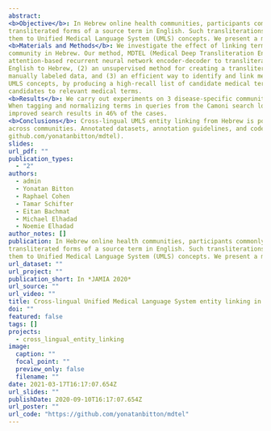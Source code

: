 ```yaml
---
abstract: 
<b>Objective</b>: In Hebrew online health communities, participants commonly write medical terms that appear as
transliterated forms of a source term in English. Such transliterations introduce high variability in text and challenge text-analytics methods. To reduce their variability, medical terms must be normalized, such as linking
them to Unified Medical Language System (UMLS) concepts. We present a method to identify both transliterated and translated Hebrew medical terms and link them with UMLS entities.    
<b>Materials and Methods</b>: We investigate the effect of linking terms in Camoni, a popular Israeli online health
community in Hebrew. Our method, MDTEL (Medical Deep Transliteration Entity Linking), includes (1) an
attention-based recurrent neural network encoder-decoder to transliterate words and mapping UMLS from
English to Hebrew, (2) an unsupervised method for creating a transliteration dataset in any language without
manually labeled data, and (3) an efficient way to identify and link medical entities in the Hebrew corpus to
UMLS concepts, by producing a high-recall list of candidate medical terms in the corpus, and then filtering the
candidates to relevant medical terms.    
<b>Results</b>: We carry out experiments on 3 disease-specific communities: diabetes, multiple sclerosis, and depression. MDTEL tagging and normalizing on Camoni posts achieved 99% accuracy, 92% recall, and 87% precision.
When tagging and normalizing terms in queries from the Camoni search logs, UMLS-normalized queries
improved search results in 46% of the cases.    
<b>Conclusions</b>: Cross-lingual UMLS entity linking from Hebrew is possible and improves search performance
across communities. Annotated datasets, annotation guidelines, and code are made available online (https://
github.com/yonatanbitton/mdtel).
slides: 
url_pdf: ""
publication_types:
  - "2"
authors:
  - admin
  - Yonatan Bitton
  - Raphael Cohen
  - Tamar Schifter
  - Eitan Bachmat
  - Michael Elhadad
  - Noemie Elhadad
author_notes: []
publication: In Hebrew online health communities, participants commonly write medical terms that appear as
transliterated forms of a source term in English. Such transliterations introduce high variability in text and challenge text-analytics methods. To reduce their variability, medical terms must be normalized, such as linking
them to Unified Medical Language System (UMLS) concepts. We present a method to identify both transliterated and translated Hebrew medical terms and link them with UMLS entities.
url_dataset: ""
url_project: ""
publication_short: In *JAMIA 2020*
url_source: ""
url_video: ""
title: Cross-lingual Unified Medical Language System entity linking in online health communities
doi: ""
featured: false
tags: []
projects:
  - cross_lingual_entity_linking
image:
  caption: ""
  focal_point: ""
  preview_only: false
  filename: ""
date: 2021-03-17T16:17:07.654Z
url_slides: ""
publishDate: 2020-09-10T16:17:07.654Z
url_poster: ""
url_code: "https://github.com/yonatanbitton/mdtel"
---
```

